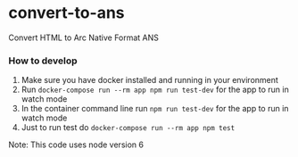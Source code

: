 # convert-to-ans
Convert HTML to Arc Native Format ANS

### How to develop
1. Make sure you have docker installed and running in your environment
2. Run `docker-compose run --rm app npm run test-dev` for the app to run in watch mode
3. In the container command line run `npm run test-dev` for the app to run in watch mode
4. Just to run test do `docker-compose run --rm app npm test` 

Note: This code uses node version 6